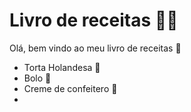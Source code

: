 # Livro de receitas :man_cook:

Olá, bem vindo ao meu livro de receitas :handshake:

- Torta Holandesa :chocolate_bar: 
- Bolo :cake:
- Creme de confeitero :pie:
- 